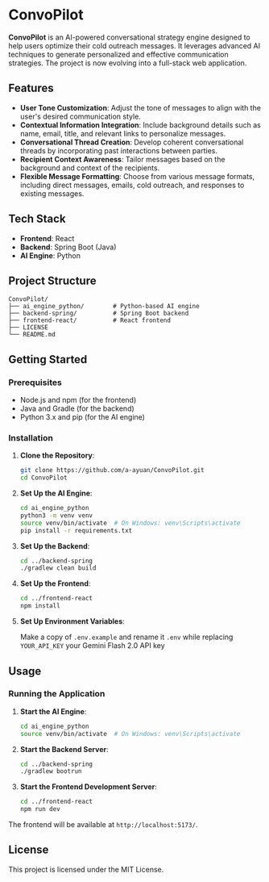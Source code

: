 # ConvoPilot

**ConvoPilot** is an AI-powered conversational strategy engine designed to help users optimize their cold outreach messages. It leverages advanced AI techniques to generate personalized and effective communication strategies. The project is now evolving into a full-stack web application.

## Features

* **User Tone Customization**: Adjust the tone of messages to align with the user's desired communication style.
* **Contextual Information Integration**: Include background details such as name, email, title, and relevant links to personalize messages.
* **Conversational Thread Creation**: Develop coherent conversational threads by incorporating past interactions between parties.
* **Recipient Context Awareness**: Tailor messages based on the background and context of the recipients.
* **Flexible Message Formatting**: Choose from various message formats, including direct messages, emails, cold outreach, and responses to existing messages.

## Tech Stack

* **Frontend**: React
* **Backend**: Spring Boot (Java)
* **AI Engine**: Python

## Project Structure

```
ConvoPilot/
├── ai_engine_python/        # Python-based AI engine
├── backend-spring/          # Spring Boot backend
├── frontend-react/          # React frontend
├── LICENSE
└── README.md
```

## Getting Started

### Prerequisites

* Node.js and npm (for the frontend)
* Java and Gradle (for the backend)
* Python 3.x and pip (for the AI engine)

### Installation

1. **Clone the Repository**:

   ```bash
   git clone https://github.com/a-ayuan/ConvoPilot.git
   cd ConvoPilot
   ```

2. **Set Up the AI Engine**:

   ```bash
   cd ai_engine_python
   python3 -m venv venv
   source venv/bin/activate  # On Windows: venv\Scripts\activate
   pip install -r requirements.txt
   ```

3. **Set Up the Backend**:

   ```bash
   cd ../backend-spring
   ./gradlew clean build
   ```

4. **Set Up the Frontend**:

   ```bash
   cd ../frontend-react
   npm install
   ```
5. **Set Up Environment Variables**:

   Make a copy of `.env.example` and rename it `.env` while replacing `YOUR_API_KEY` your Gemini Flash 2.0 API key

## Usage

### Running the Application

1. **Start the AI Engine**:

   ```bash
   cd ai_engine_python
   source venv/bin/activate  # On Windows: venv\Scripts\activate
   ```

2. **Start the Backend Server**:

   ```bash
   cd ../backend-spring
   ./gradlew bootrun
   ```

3. **Start the Frontend Development Server**:

   ```bash
   cd ../frontend-react
   npm run dev
   ```

The frontend will be available at `http://localhost:5173/`.

## License

This project is licensed under the MIT License.
